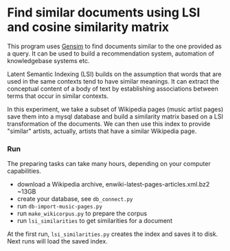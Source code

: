 
Find similar documents using LSI and cosine similarity matrix
=============================================================


This program uses [Gensim](https://radimrehurek.com/gensim/) to find documents similar to the one provided as a query.
It can be used to build a recommendation system, automation
of knowledgebase systems etc.


Latent Semantic Indexing (LSI) builds on the assumption that words that are used in the same
contexts tend to have similar meanings. It can extract the conceptual content of a body of text
by establishing associations between terms that occur in similar contexts.


In this experiment, we take a subset of Wikipedia pages (music artist pages)
save them into a mysql database and build a similarity matrix based on a
LSI transformation of the documents.
We can then use this index to provide "similar" artists, actually, artists
that have a similar Wikipedia page.


### Run

The preparing tasks can take many hours, depending on your computer capabilities.

 - download a Wikipedia archive, enwiki-latest-pages-articles.xml.bz2 ~13GB
 - create your database, see `db_connect.py`
 - run `db-import-music-pages.py`
 - run `make_wikicorpus.py` to prepare the corpus
 - run `lsi_similarities` to get similarities for a document
 
At the first run, `lsi_similarities.py` creates the index and saves it to disk.  
Next runs will load the saved index.
